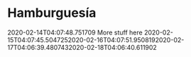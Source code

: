 # Hamburguesía

2020-02-14T04:07:48.751709
More stuff here
2020-02-15T04:07:45.5047252020-02-16T04:07:51.9508192020-02-17T04:06:39.4807432020-02-18T04:06:40.611902